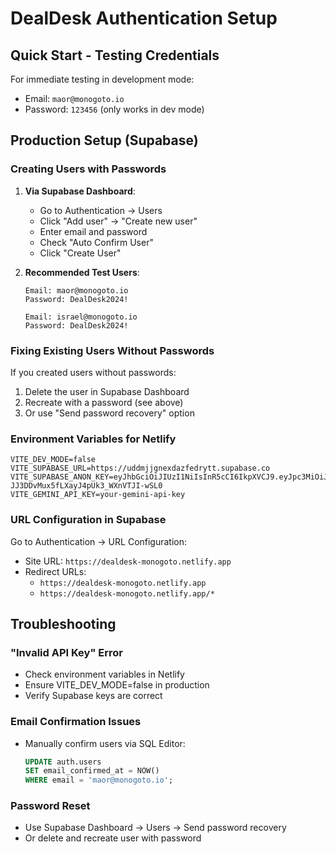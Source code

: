 # DealDesk Authentication Setup

## Quick Start - Testing Credentials

For immediate testing in development mode:
- Email: `maor@monogoto.io`
- Password: `123456` (only works in dev mode)

## Production Setup (Supabase)

### Creating Users with Passwords

1. **Via Supabase Dashboard**:
   - Go to Authentication → Users
   - Click "Add user" → "Create new user"
   - Enter email and password
   - Check "Auto Confirm User"
   - Click "Create User"

2. **Recommended Test Users**:
   ```
   Email: maor@monogoto.io
   Password: DealDesk2024!
   
   Email: israel@monogoto.io  
   Password: DealDesk2024!
   ```

### Fixing Existing Users Without Passwords

If you created users without passwords:
1. Delete the user in Supabase Dashboard
2. Recreate with a password (see above)
3. Or use "Send password recovery" option

### Environment Variables for Netlify

```env
VITE_DEV_MODE=false
VITE_SUPABASE_URL=https://uddmjjgnexdazfedrytt.supabase.co
VITE_SUPABASE_ANON_KEY=eyJhbGciOiJIUzI1NiIsInR5cCI6IkpXVCJ9.eyJpc3MiOiJzdXBhYmFzZSIsInJlZiI6InVkZG1qamduZXhkYXpmZWRyeXR0Iiwicm9sZSI6ImFub24iLCJpYXQiOjE3NDc3NjQ2OTUsImV4cCI6MjA2MzM0MDY5NX0.A_034WOQ-JJ3DDvMux5fLXayJ4pUk3_WXnVTJI-wSL0
VITE_GEMINI_API_KEY=your-gemini-api-key
```

### URL Configuration in Supabase

Go to Authentication → URL Configuration:
- Site URL: `https://dealdesk-monogoto.netlify.app`
- Redirect URLs: 
  - `https://dealdesk-monogoto.netlify.app`
  - `https://dealdesk-monogoto.netlify.app/*`

## Troubleshooting

### "Invalid API Key" Error
- Check environment variables in Netlify
- Ensure VITE_DEV_MODE=false in production
- Verify Supabase keys are correct

### Email Confirmation Issues
- Manually confirm users via SQL Editor:
  ```sql
  UPDATE auth.users 
  SET email_confirmed_at = NOW()
  WHERE email = 'maor@monogoto.io';
  ```

### Password Reset
- Use Supabase Dashboard → Users → Send password recovery
- Or delete and recreate user with password